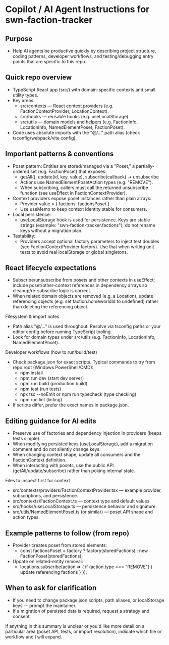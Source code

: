 # Copilot / AI Agent Instructions for swn-faction-tracker

## Purpose
- Help AI agents be productive quickly by describing project structure, coding patterns, developer workflows, and testing/debugging entry points that are specific to this repo.

## Quick repo overview
- TypeScript React app (src/) with domain-specific contexts and small utility types.
- Key areas:
  - src/contexts — React context providers (e.g. FactionContextProvider, LocationContext).
  - src/hooks — reusable hooks (e.g. useLocalStorage).
  - src/utils — domain models and helpers (e.g. FactionInfo, LocationInfo, NamedElementPoset, FactionPoset).
- Code uses absolute imports with the "@/..." path alias (check tsconfig/webpack/vite config).

## Important patterns & conventions
- Poset pattern: Entities are stored/managed via a "Poset," a partially-ordered set (e.g. FactionPoset) that exposes:
  - getAll(), update(id, key, value), subscribe(callback) -> unsubscribe
  - Actions use NamedElementPosetAction types (e.g. "REMOVE").
  - When subscribing, callers must call the returned unsubscribe function (see useEffect in FactionContextProvider).
- Context providers expose poset instances rather than plain arrays:
  - Provider value = { factions: factionsPoset }
  - Use useMemo to keep context identity stable for consumers.
- Local persistence:
  - useLocalStorage hook is used for persistence. Keys are stable strings (example: "swn-faction-tracker.factions"); do not rename keys without a migration plan.
- Testability:
  - Providers accept optional factory parameters to inject test doubles (see FactionContextProvider.factory). Use that when writing unit tests to avoid real localStorage or global singletons.

## React lifecycle expectations
- Subscribe/unsubscribe from posets and other contexts in useEffect; include poset/other-context references in dependency arrays so cleanup/re-subscribe logic is correct.
- When related domain objects are removed (e.g. a Location), update referencing objects (e.g. set faction.homeworldId to undefined) rather than deleting the referencing object.

Filesystem & import notes
- Path alias "@/..." is used throughout. Resolve via tsconfig paths or your editor config before running TypeScript tooling.
- Look for domain types under src/utils (e.g. FactionInfo, LocationInfo, NamedElementPoset).

Developer workflows (how to run/build/test)
- Check package.json for exact scripts. Typical commands to try from repo root (Windows PowerShell/CMD):
  - npm install
  - npm run dev    (start dev server)
  - npm run build  (production build)
  - npm test       (run tests)
  - npx tsc --noEmit or npm run typecheck (type checking)
  - npm run lint   (linting)
- If scripts differ, prefer the exact names in package.json.

## Editing guidance for AI edits
- Preserve use of factories and dependency injection in providers (keeps tests simple).
- When modifying persisted keys (useLocalStorage), add a migration comment and do not silently change keys.
- When changing context shape, update all consumers and the FactionContext definition.
- When interacting with posets, use the public API (getAll/update/subscribe) rather than poking internal state.

Files to inspect first for context
- src/contexts/providers/FactionContextProvider.tsx — example provider, subscriptions, and persistence.
- src/contexts/FactionContext.ts — context type and default values.
- src/hooks/useLocalStorage.ts — persistence behavior and signature.
- src/utils/NamedElementPoset.ts (or similar) — poset API shape and action types.

## Example patterns to follow (from repo)
- Provider creates poset from stored elements:
  - const factionsPoset = factory ? factory(storedFactions) : new FactionPoset(storedFactions);
- Update on related-entity removal:
  - locations.subscribe(action => { if (action.type === "REMOVE") { update referencing factions } });

## When to ask for clarification
- If you need to change package.json scripts, path aliases, or localStorage keys — prompt the maintainer.
- If a migration of persisted data is required, request a strategy and consent.

If anything in this summary is unclear or you'd like more detail on a particular area (poset API, tests, or import resolution), indicate which file or workflow and I will expand.
